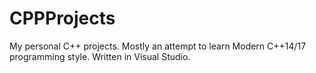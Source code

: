 # CPPProjects

My personal C++ projects.
Mostly an attempt to learn Modern C++14/17 programming style.
Written in Visual Studio.
